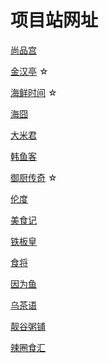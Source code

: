 # 项目站网址

[尚品宫](http://www.shangpingong.com/)

[金汉亭](http://www.jinhanting.com/) ☆

[海鲜时间](http://www.haixianshijian.com/) ☆

[海囧](http://www.haijiongmeat.com/)

[大米君](http://www.damijun.cn/)

[韩鱼客](http://www.hanyuke.cn/)

[御厨传奇](http://www.yuchuchuanqi.cn/) ☆

[伦度](http://www.lunduhg.com/)

[美食记](http://www.shiguomeishiji.com/)

[铁板皇](http://www.tiebanhuang.com/)

[食将](http://www.shijiangbiandang.com/)

[因为鱼](http://www.yinweiyu.cn/)

[乌茶语](http://www.wuchayu.com/)

[靓谷粥铺](http://www.liangguzhoupu.com/)

[辣圈食汇](https://www.laquansc.com/)